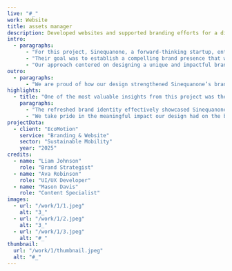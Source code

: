 ```yaml
---
live: "#_"
work: Website
title: assets manager
description: Developed websites and supported branding efforts for a diverse clientele, ranging from independent professionals to large enterprises.  
intro:  
  - paragraphs:  
      - "For this project, Sinequanone, a forward-thinking startup, entrusted us with creating a brand identity that reflected their commitment to sustainability and environmental responsibility."  
      - "Their goal was to establish a compelling brand presence that would resonate with eco-conscious consumers while positioning themselves as a leader in sustainable innovation. Key objectives included increasing brand recognition and fostering stronger customer engagement."  
      - "Our approach centered on designing a unique and impactful brand identity that authentically communicated Sinequanone’s values of sustainability, innovation, and transparency. We focused on developing a visually distinctive presence that would differentiate the brand within the industry."  
outro:  
  - paragraphs:  
      - "We are proud of how our design strengthened Sinequanone’s brand identity and contributed to their success. We look forward to future collaborations with like-minded, sustainability-driven brands."  
highlights:  
  - title: "One of the most valuable insights from this project was the importance of aligning brand identity with core business values and goals."  
    paragraphs:  
      - "The refreshed brand identity effectively showcased Sinequanone’s dedication to sustainability, helping to establish them as an influential force in their industry."  
      - "We take pride in the meaningful impact our design had on the brand’s growth and eagerly anticipate working with other environmentally conscious businesses in the future."  
projectData:  
  - client: "EcoMotion"  
    service: "Branding & Website"  
    sector: "Sustainable Mobility"  
    year: "2025"  
credits:  
  - name: "Liam Johnson"  
    role: "Brand Strategist"  
  - name: "Ava Robinson"  
    role: "UI/UX Developer"  
  - name: "Mason Davis"  
    role: "Content Specialist"  
images:
  - url: "/work/1/1.jpeg"
    alt: "3_"
  - url: "/work/1/2.jpeg"
    alt: "3_"
  - url: "/work/1/3.jpeg"
    alt: "#_"
thumbnail:
  url: "/work/1/thumbnail.jpeg"
  alt: "#_"
---
```

